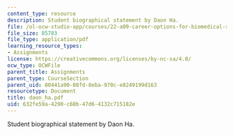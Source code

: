 ```yaml
---
content_type: resource
description: Student biographical statement by Daon Ha.
file: /ol-ocw-studio-app/courses/22-a09-career-options-for-biomedical-research-fall-2006/632fe59a4290c60b47d64132c715182e_daon_ha.pdf
file_size: 85783
file_type: application/pdf
learning_resource_types:
- Assignments
license: https://creativecommons.org/licenses/by-nc-sa/4.0/
ocw_type: OCWFile
parent_title: Assignments
parent_type: CourseSection
parent_uid: 80441a90-08fd-8eba-970c-e8249199d163
resourcetype: Document
title: daon_ha.pdf
uid: 632fe59a-4290-c60b-47d6-4132c715182e
---
```

Student biographical statement by Daon Ha.